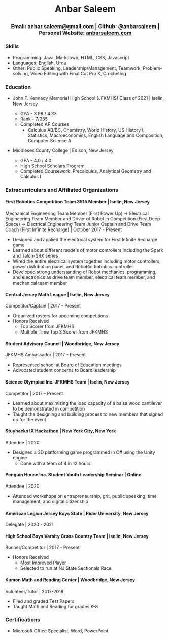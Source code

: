 # <p align = center> Anbar Saleem </p> 
### <p align = center>Email: anbar.saleem@gmail.com | Github: <a href="https://github.com/anbarsaleem">@anbarsaleem</a> | Personal Website: <a href="https://anbarsaleem.com/"> anbarsaleem.com</a></p>

### Skills

* Programming: Java, Markdown, HTML, CSS, Javascript
* Languages: English, Urdu
* Other: Public Speaking, Leadership/Management, Teamwork, Problem-solving, Video Editing with Final Cut Pro X, Crocheting

### Education

* John F. Kennedy Memorial High School (JFKMHS) Class of 2021 | Iselin, New Jersey
    - GPA - 3.98 / 4.33 
    - Rank - 7/335
    - Completed AP Courses
        - Calculus AB/BC, Chemistry, World History, US History I, Statistics, Macroeconomics, English Language and Composition, Computer Science A

* Middlesex County College | Edison, New Jersey
    - GPA - 4.0 / 4.0
    - High School Scholars Program
    - Completed Coursework: Precalculus, Analytical Geometry and Calculus I
    
### Extracurriculars and Affiliated Organizations

#### First Robotics Competition Team 3515 Member | Iselin, New Jersey
Mechanical Engineering Team Member (First Power Up) → Electrical Engineering Team Member and Driver of Robot in Competition (First Deep Space) → Electrical Engineering Team Junior Captain and Drive Team Coach (First Infinite Recharge) | October 2017 - Present

* Designed and applied the electrical system for First Infinite Recharge game
* Learned about different models of motor controllers including the Spark and Talon-SRX series
* Wired the entire electrical system together including motor controllers, power distribution panel, and RoboRio Robotics controller
* Developed strong understanding of Robot mechanics, programming, and electronics as drive team member, electrical team member, and mechanical team member

#### Central Jersey Math League | Iselin, New Jersey
Competitor/Captain | 2017 - Present

* Organized rosters for upcoming competitions
* Honors Received
    - Top Scorer from JFKMHS
    - Multiple Time Top 3 Scorer from JFKMHS

#### Student Advisory Council | Woodbridge, New Jersey
JFKMHS Ambassador | 2017 - Present

* Represented school at Board of Education meetings
* Advocated student concerns to Board leadership

#### Science Olympiad Inc. JFKMHS Team | Iselin, New Jersey
Competitor | 2017 - Present

* Learned about maximizing the load capacity of a balsa wood cantilever to be demonstrated in competition
* Taught the designing and building process to new members that signed up for the event

#### Stuyhacks IX Hackathon | New York City, New York
Attendee | 2020

* Designed a 3D platforming game programmed in C# using the Unity engine
    - Done with a team of 4 in 12 hours

#### Penguin House Inc. Student Youth Leadership Seminar | Online
Attendee | 2020

* Attended workshops on entrepreneurship, grit, public speaking, time management, and digital citizenship

#### American Legion Jersey Boys State | Rider University, New Jersey
Delegate | 2020 - 2021

#### High School Boys Varsity Cross Country Team | Iselin, New Jersey
Runner/Competitor | 2017 - Present

* Honors Received
    - Most Improved Player
    - Selected to run at NJ State Sectionals Race
    
#### Kumon Math and Reading Center | Woodbridge, New Jersey
Volunteer/Tutor | 2017-2018

* Filed and graded Test Papers
* Taught Math and Reading for grades K-8

### Certifications

* Microsoft Office Specialist: Word, PowerPoint
